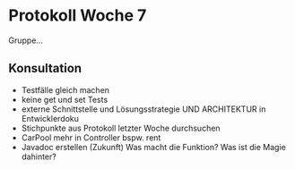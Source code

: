 # Protokoll Woche 7

Gruppe...

## Konsultation

- Testfälle gleich machen
- keine get und set Tests
- externe Schnittstelle und Lösungsstrategie UND ARCHITEKTUR in Entwicklerdoku
- Stichpunkte aus Protokoll letzter Woche durchsuchen
- CarPool mehr in Controller bspw. rent
- Javadoc erstellen (Zukunft) Was macht die Funktion? Was ist die Magie dahinter?